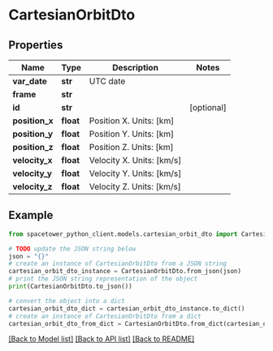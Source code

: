 # CartesianOrbitDto


## Properties

Name | Type | Description | Notes
------------ | ------------- | ------------- | -------------
**var_date** | **str** | UTC date | 
**frame** | **str** |  | 
**id** | **str** |  | [optional] 
**position_x** | **float** | Position X. Units: [km] | 
**position_y** | **float** | Position Y. Units: [km] | 
**position_z** | **float** | Position Z. Units: [km] | 
**velocity_x** | **float** | Velocity X. Units: [km/s] | 
**velocity_y** | **float** | Velocity Y. Units: [km/s] | 
**velocity_z** | **float** | Velocity Z. Units: [km/s] | 

## Example

```python
from spacetower_python_client.models.cartesian_orbit_dto import CartesianOrbitDto

# TODO update the JSON string below
json = "{}"
# create an instance of CartesianOrbitDto from a JSON string
cartesian_orbit_dto_instance = CartesianOrbitDto.from_json(json)
# print the JSON string representation of the object
print(CartesianOrbitDto.to_json())

# convert the object into a dict
cartesian_orbit_dto_dict = cartesian_orbit_dto_instance.to_dict()
# create an instance of CartesianOrbitDto from a dict
cartesian_orbit_dto_from_dict = CartesianOrbitDto.from_dict(cartesian_orbit_dto_dict)
```
[[Back to Model list]](../README.md#documentation-for-models) [[Back to API list]](../README.md#documentation-for-api-endpoints) [[Back to README]](../README.md)


